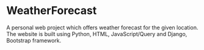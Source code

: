 # WeatherForecast
A personal web project which offers weather forecast for the given location. 
The website is built using Python, HTML, JavaScript/Query and Django, Bootstrap framework. 

